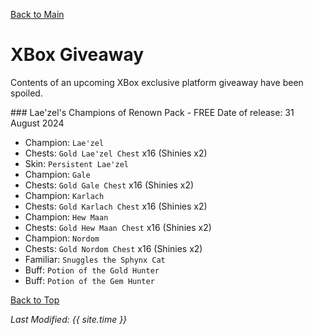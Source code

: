 [Back to Main](index.md)

# XBox Giveaway

Contents of an upcoming XBox exclusive platform giveaway have been spoiled.

<div markdown="1" class="abilityBorder"><div markdown="1" class="abilityBorderInner">
### Lae'zel's Champions of Renown Pack - FREE  
Date of release: 31 August 2024

* Champion: `Lae'zel`
* Chests: `Gold Lae'zel Chest` x16 (Shinies x2)
* Skin: `Persistent Lae'zel`
* Champion: `Gale`
* Chests: `Gold Gale Chest` x16 (Shinies x2)
* Champion: `Karlach`
* Chests: `Gold Karlach Chest` x16 (Shinies x2)
* Champion: `Hew Maan`
* Chests: `Gold Hew Maan Chest` x16 (Shinies x2)
* Champion: `Nordom`
* Chests: `Gold Nordom Chest` x16 (Shinies x2)
* Familiar: `Snuggles the Sphynx Cat`
* Buff: `Potion of the Gold Hunter`
* Buff: `Potion of the Gem Hunter`
</div></div>

[Back to Top](#top)

*Last Modified: {{ site.time }}*